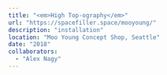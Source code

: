 ```yaml
---
title: "<em>High Top-ography</em>"
url: "https://spacefiller.space/mooyoung/"
description: "installation"
location: "Moo Young Concept Shop, Seattle"
date: "2018"
collaborators:
  - "Alex Nagy"
---
```

